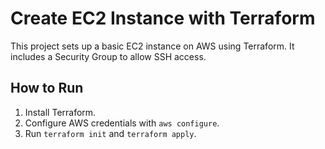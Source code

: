 # Create EC2 Instance with Terraform
This project sets up a basic EC2 instance on AWS using Terraform. It includes a Security Group to allow SSH access.
## How to Run
1. Install Terraform.
2. Configure AWS credentials with `aws configure`.
3. Run `terraform init` and `terraform apply`.

